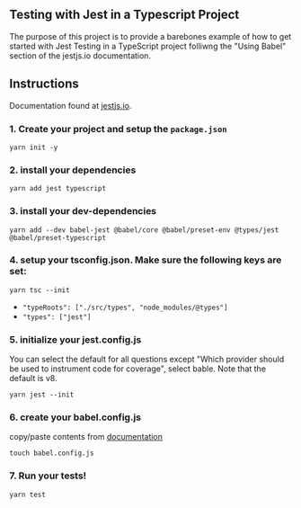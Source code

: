 ## Testing with Jest in a Typescript Project

The purpose of this project is to provide a barebones example of how to get started with Jest Testing in a TypeScript project folliwng the "Using Babel" section of the jestjs.io documentation.

## Instructions

Documentation found at [jestjs.io](https://jestjs.io/docs/getting-started#using-babel).

### 1. Create your project and setup the `package.json`
   `yarn init -y`

### 2. install your dependencies

`yarn add jest typescript`

### 3. install your dev-dependencies

`yarn add --dev babel-jest @babel/core @babel/preset-env @types/jest @babel/preset-typescript`

### 4. setup your tsconfig.json. Make sure the following keys are set:

`yarn tsc --init`

- `"typeRoots": ["./src/types", "node_modules/@types"]`
- `"types": ["jest"]`

### 5. initialize your jest.config.js 
You can select the default for all questions except "Which provider should be used to instrument code for coverage", select bable. Note that the default is v8.

`yarn jest --init`

### 6. create your babel.config.js
copy/paste contents from [documentation](https://jestjs.io/docs/getting-started#using-typescript-via-babel)

`touch babel.config.js` 

### 7. Run your tests!

`yarn test`
